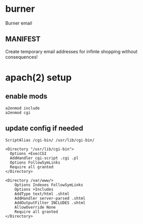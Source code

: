 # burner
Burner email

## MANIFEST

Create temporary email addresses for infinte shopping without consequences!


# apach(2) setup

## enable mods

    a2enmod include
    a2enmod cgi

## update config if needed

    ScriptAlias /cgi-bin/ /usr/lib/cgi-bin/

    <Directory "/usr/lib/cgi-bin">
      Options +ExecCGI
      AddHandler cgi-script .cgi .pl
      Options FollowSymLinks
      Require all granted
    </Directory>

    <Directory /var/www/>
        Options Indexes FollowSymLinks
        Options +Includes
        AddType text/html .shtml
        AddHandler server-parsed .shtml
        AddOutputFilter INCLUDES .shtml
        AllowOverride None
        Require all granted
    </Directory>

